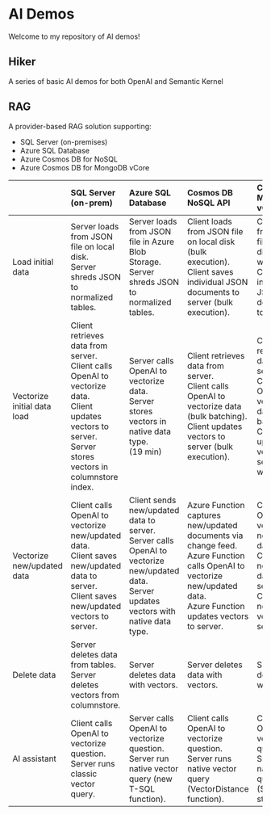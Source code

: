 # AI Demos

Welcome to my repository of AI demos!

## Hiker

A series of basic AI demos for both OpenAI and Semantic Kernel

## RAG

A provider-based RAG solution supporting:
- SQL Server (on-premises)
- Azure SQL Database
- Azure Cosmos DB for NoSQL
- Azure Cosmos DB for MongoDB vCore

|                             | SQL Server (on-prem)                                                                                                                                                         | Azure SQL Database                                                                                                                              | Cosmos DB NoSQL API                                                                                                                                                                                     | Cosmos DB MongoDB vCore                                                                                                                                                                     |
|:----------------------------|:-----------------------------------------------------------------------------------------------------------------------------------------------------------------------------|:------------------------------------------------------------------------------------------------------------------------------------------------|:--------------------------------------------------------------------------------------------------------------------------------------------------------------------------------------------------------|:--------------------------------------------------------------------------------------------------------------------------------------------------------------------------------------------|
| Load initial data           | Server loads from JSON file on local disk.<br>Server shreds JSON to normalized tables.                                                                                       | Server loads from JSON file in Azure Blob Storage.<br>Server shreds JSON to normalized tables.                                                  | Client loads from JSON file on local disk (bulk execution).<br>Client saves individual JSON documents to server (bulk execution).                                                                 | Client loads from JSON file on local disk (bulk write),<br>Client saves individual JSON documents to server.                                          |
| Vectorize initial data load | Client retrieves data from server.<br>Client calls OpenAI to vectorize data.<br>Client updates vectors to server.<br>Server stores vectors in columnstore index.             | Server calls OpenAI to vectorize data.<br>Server stores vectors in native data type.<br>(19 min)                                                | Client retrieves data from server.<br>Client calls OpenAI to vectorize data (bulk batching).<br>Client updates vectors to server (bulk execution).                                                  | Client retrieves data from server.<br>Client calls OpenAI to vectorize data (bulk batching).<br>Client updates vectors to server (bulk write).       |
| Vectorize new/updated data  | Client calls OpenAI to vectorize new/updated data.<br>Client saves new/updated data to server.<br>Client saves new/updated vectors to server.                                | Client sends new/updated data to server.<br>Server calls OpenAI to vectorize new/updated data.<br>Server updates vectors with native data type. | Azure Function captures new/updated documents via change feed.<br>Azure Function calls OpenAI to vectorize new/updated data.<br>Azure Function updates vectors to server.                           | Client calls OpenAI to vectorize new/updated data.<br>Client saves new/updated data to server.<br>Client saves new/updated vectors to server.        |
| Delete data                 | Server deletes data from tables.<br>Server deletes vectors from columnstore.                                                                                                 | Server deletes data with vectors.                                                                                                               | Server deletes data with vectors.                                                                                                                                                                       | Server deletes data with vectors.                                                                                                                                                           |
| AI assistant                | Client calls OpenAI to vectorize question.<br>Server runs classic vector query.                                                                                              | Server calls OpenAI to vectorize question.<br>Server run native vector query  (new T-SQL function).                                             | Client calls OpenAI to vectorize question.<br>Server runs native vector query (VectorDistance function).                                                                                                | Client calls OpenAI to vectorize question.<br>Server runs native vector query ($search stage).                                                                                              |
